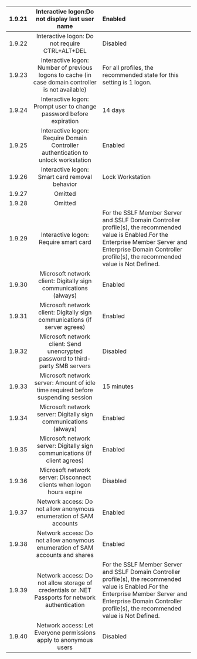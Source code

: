 
1.9.21|Interactive logon:Do not display last user name |Enabled
:-----:|:-----:|:-----
1.9.22 |Interactive logon: Do not require CTRL+ALT+DEL |Disabled
1.9.23 	|Interactive logon: Number of previous logons to cache (in case domain controller is not available) |For all profiles, the recommended state for this setting is 1 logon.
1.9.24 	|Interactive logon: Prompt user to change password before expiration 	|14 days
1.9.25 	|Interactive logon: Require Domain Controller authentication to unlock workstation |Enabled
1.9.26 	|Interactive logon: Smart card removal behavior |Lock Workstation
1.9.27 	|Omitted 	
1.9.28 	|Omitted 	
1.9.29 	|Interactive logon: Require smart card |For the SSLF Member Server and SSLF Domain Controller profile(s), the recommended value is Enabled.For the Enterprise Member Server and Enterprise Domain Controller profile(s), the recommended value is Not Defined.
1.9.30 	|Microsoft network client: Digitally sign communications (always) |Enabled
1.9.31 	|Microsoft network client: Digitally sign communications (if server agrees) |Enabled
1.9.32 	|Microsoft network client: Send unencrypted password to third-party SMB servers |Disabled
1.9.33 	|Microsoft network server: Amount of idle time required before suspending session |15 minutes
1.9.34 	|Microsoft network server: Digitally sign communications (always) |Enabled
1.9.35 	|Microsoft network server: Digitally sign communications (if client agrees) |Enabled
1.9.36 	|Microsoft network server: Disconnect clients when logon hours expire |Disabled
1.9.37 	|Network access: Do not allow anonymous enumeration of SAM accounts |Enabled
1.9.38 	|Network access: Do not allow anonymous enumeration of SAM accounts and shares |Enabled
1.9.39 	|Network access: Do not allow storage of credentials or .NET Passports for network authentication |For the SSLF Member Server and SSLF Domain Controller profile(s), the recommended value is Enabled.For the Enterprise Member Server and Enterprise Domain Controller profile(s), the recommended value is Not Defined.
1.9.40 	|Network access: Let Everyone permissions apply to anonymous users |Disabled
